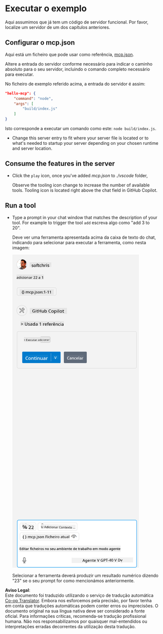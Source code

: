 <!--
CO_OP_TRANSLATOR_METADATA:
{
  "original_hash": "a91ca54debdfb015649e4786545694b3",
  "translation_date": "2025-06-17T15:39:45+00:00",
  "source_file": "03-GettingStarted/04-vscode/solution/README.md",
  "language_code": "pt"
}
-->
# Executar o exemplo

Aqui assumimos que já tem um código de servidor funcional. Por favor, localize um servidor de um dos capítulos anteriores.

## Configurar o mcp.json

Aqui está um ficheiro que pode usar como referência, [mcp.json](../../../../../03-GettingStarted/04-vscode/solution/mcp.json).

Altere a entrada do servidor conforme necessário para indicar o caminho absoluto para o seu servidor, incluindo o comando completo necessário para executar.

No ficheiro de exemplo referido acima, a entrada do servidor é assim:

```json
"hello-mcp": {
    "command": "node",
    "args": [
        "build/index.js"
    ]
}
```

Isto corresponde a executar um comando como este: `node build/index.js`.

- Change this server entry to fit where your server file is located or to what's needed to startup your server depending on your chosen runtime and server location.

## Consume the features in the server

- Click the `play` icon, once you've added *mcp.json* to *./vscode* folder,

    Observe the tooling icon change to increase the number of available tools. Tooling icon is located right above the chat field in GitHub Copilot.

## Run a tool

- Type a prompt in your chat window that matches the description of your tool. For example to trigger the tool `add` escreva algo como "add 3 to 20".

    Deve ver uma ferramenta apresentada acima da caixa de texto do chat, indicando para selecionar para executar a ferramenta, como nesta imagem:

    ![VS Code indicando que quer executar uma ferramenta](../../../../../translated_images/vscode-agent.d5a0e0b897331060518fe3f13907677ef52b879db98c64d68a38338608f3751e.pt.png)

    Selecionar a ferramenta deverá produzir um resultado numérico dizendo "23" se o seu prompt for como mencionámos anteriormente.

**Aviso Legal**:  
Este documento foi traduzido utilizando o serviço de tradução automática [Co-op Translator](https://github.com/Azure/co-op-translator). Embora nos esforcemos pela precisão, por favor tenha em conta que traduções automáticas podem conter erros ou imprecisões. O documento original na sua língua nativa deve ser considerado a fonte oficial. Para informações críticas, recomenda-se tradução profissional humana. Não nos responsabilizamos por quaisquer mal-entendidos ou interpretações erradas decorrentes da utilização desta tradução.